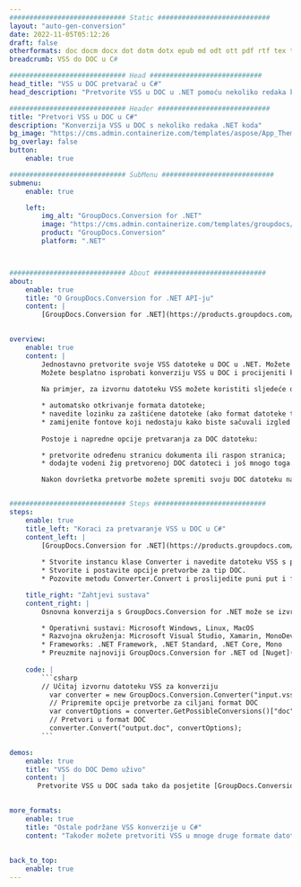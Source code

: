 ```yaml
---
############################# Static ############################
layout: "auto-gen-conversion"
date: 2022-11-05T05:12:26
draft: false
otherformats: doc docm docx dot dotm dotx epub md odt ott pdf rtf tex txt vdx vsdm vsdx vssm vssx vstm vstx vsx vtx xps
breadcrumb: VSS do DOC u C#

############################# Head ############################
head_title: "VSS u DOC pretvarač u C#"
head_description: "Pretvorite VSS u DOC u .NET pomoću nekoliko redaka koda. Koristite GroupDocs Document Conversion API za pretvaranje preko 160 formata datoteka."

############################# Header ############################
title: "Pretvori VSS u DOC u C#"
description: "Konverzija VSS u DOC s nekoliko redaka .NET koda"
bg_image: "https://cms.admin.containerize.com/templates/aspose/App_Themes/V3/images/bg/header1.png"
bg_overlay: false
button:
    enable: true

############################# SubMenu ############################
submenu:
    enable: true

    left:
        img_alt: "GroupDocs.Conversion for .NET"
        image: "https://cms.admin.containerize.com/templates/groupdocs/images/product-logos/90x90-noborder/groupdocs-conversion-net.png"
        product: "GroupDocs.Conversion"
        platform: ".NET"



############################# About ############################
about:
    enable: true
    title: "O GroupDocs.Conversion for .NET API-ju"
    content: |
        [GroupDocs.Conversion for .NET](https://products.groupdocs.com/conversion/net/) može se koristiti za pretvaranje Microsoft Worda, Excela, PowerPointa, PDF-a, Visio i drugih formata. GroupDocs.Conversion je samostalni API koji je prikladan za pozadinske i interne sustave gdje su potrebne visoke performanse. Ne ovisi o softveru poput Microsofta ili Open Officea.
    

overview:
    enable: true
    content: |
        Jednostavno pretvorite svoje VSS datoteke u DOC u .NET. Možete koristiti samo nekoliko C# linija koda na bilo kojoj platformi po vašem izboru kao što su - Windows, Linux, macOS.
        Možete besplatno isprobati konverziju VSS u DOC i procijeniti kvalitetu rezultata konverzije. Uz jednostavne scenarije konverzije datoteka, možete isprobati naprednije opcije za učitavanje izvorne VSS datoteke i za spremanje izlaznog DOC rezultata. 
        
        Na primjer, za izvornu datoteku VSS možete koristiti sljedeće opcije učitavanja:

        * automatsko otkrivanje formata datoteke;
        * navedite lozinku za zaštićene datoteke (ako format datoteke to podržava);
        * zamijenite fontove koji nedostaju kako biste sačuvali izgled dokumenta.
        
        Postoje i napredne opcije pretvaranja za DOC datoteku:

        * pretvorite određenu stranicu dokumenta ili raspon stranica;
        * dodajte vodeni žig pretvorenoj DOC datoteci i još mnogo toga.

        Nakon dovršetka pretvorbe možete spremiti svoju DOC datoteku na lokalnu stazu datoteke ili bilo koju pohranu treće strane kao što su FTP, Amazon S3, Google Drive, Dropbox itd. Imajte na umu - da pretvorite VSS u {{ TO}} nema potrebe za instaliranjem bilo kakvog dodatnog softvera - poput MS Officea, Open Officea, Adobe Acrobat Readera itd.


############################# Steps ############################
steps:
    enable: true
    title_left: "Koraci za pretvaranje VSS u DOC u C#"
    content_left: |
        [GroupDocs.Conversion for .NET](https://products.groupdocs.com/conversion/net/) programerima olakšava pretvaranje VSS datoteke u DOC s nekoliko redaka koda.
        
        * Stvorite instancu klase Converter i navedite datoteku VSS s punim putem
        * Stvorite i postavite opcije pretvorbe za tip DOC.
        * Pozovite metodu Converter.Convert i proslijedite puni put i format (DOC) kao parametar

    title_right: "Zahtjevi sustava"
    content_right: |
        Osnovna konverzija s GroupDocs.Conversion for .NET može se izvršiti u samo nekoliko jednostavnih koraka. Naši API-ji podržani su na svim glavnim platformama i operativnim sustavima. Prije izvršavanja koda u nastavku, provjerite imate li sljedeće preduvjete instalirane na vašem sustavu.

        * Operativni sustavi: Microsoft Windows, Linux, MacOS
        * Razvojna okruženja: Microsoft Visual Studio, Xamarin, MonoDevelop
        * Frameworks: .NET Framework, .NET Standard, .NET Core, Mono
        * Preuzmite najnoviji GroupDocs.Conversion for .NET od [Nuget](https://www.nuget.org/packages/groupdocs.conversion)
         
    code: |
        ```csharp    
        // Učitaj izvornu datoteku VSS za konverziju
          var converter = new GroupDocs.Conversion.Converter("input.vss");
          // Pripremite opcije pretvorbe za ciljani format DOC
          var convertOptions = converter.GetPossibleConversions()["doc"].ConvertOptions;
          // Pretvori u format DOC
          converter.Convert("output.doc", convertOptions);
        ```

demos:
    enable: true
    title: "VSS do DOC Demo uživo"
    content: |
       Pretvorite VSS u DOC sada tako da posjetite [GroupDocs.Conversion App](https://products.groupdocs.app/conversion/family) web mjesto. Online demo ima sljedeće prednosti
          

more_formats:
    enable: true
    title: "Ostale podržane VSS konverzije u C#"
    content: "Također možete pretvoriti VSS u mnoge druge formate datoteka. Pogledajte popis u nastavku."
       
       
back_to_top:
    enable: true
---
```

